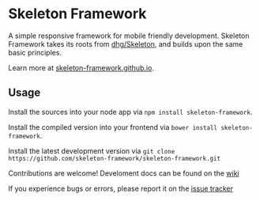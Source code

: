 # Skeleton Framework
A simple responsive framework for mobile friendly development. 
Skeleton Framework takes its roots from [dhg/Skeleton](https://github.com/dhg/Skeleton), and builds upon the same basic principles.

Learn more at [skeleton-framework.github.io](http://skeleton-framework.github.io/).

## Usage
Install the sources into your node app via `npm install skeleton-framework`.

Install the compiled version into your frontend via `bower install skeleton-framework`.

Install the latest development version via `git clone https://github.com/skeleton-framework/skeleton-framework.git`

Contributions are welcome! Develoment docs can be found on the [wiki](https://github.com/skeleton-framework/skeleton-framework/wiki/Skeleton-Framework-Development)

If you experience bugs or errors, please report it on the [issue tracker](https://github.com/skeleton-framework/skeleton-framework/issues)
